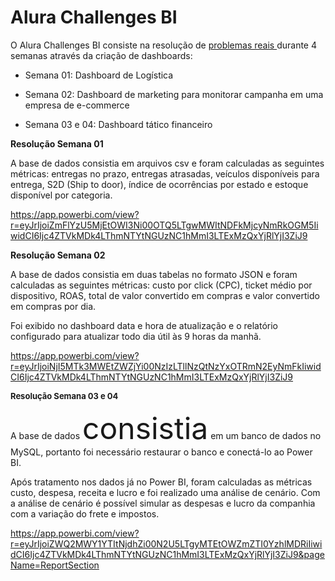 # Alura Challenges BI

O Alura Challenges BI consiste na resolução de <a href="https://www.alura.com.br/challenges/bi/semana-01-logistica" target="_blank"> problemas reais </a> durante 4 semanas através da criação de dashboards:

- Semana 01: Dashboard de Logística

- Semana 02: Dashboard de marketing para monitorar campanha em uma empresa de e-commerce

- Semana 03 e 04: Dashboard tático financeiro

<b>Resolução Semana 01</b> 

A base de dados consistia em arquivos csv e foram calculadas as seguintes métricas: entregas no prazo, entregas atrasadas, veículos disponíveis para entrega, S2D (Ship to door), índice de ocorrências por estado e estoque disponível por categoria.

https://app.powerbi.com/view?r=eyJrIjoiZmFlYzU5MjEtOWI3Ni00OTQ5LTgwMWItNDFkMjcyNmRkOGM5IiwidCI6Ijc4ZTVkMDk4LThmNTYtNGUzNC1hMmI3LTExMzQxYjRlYjI3ZiJ9

<b>Resolução Semana 02 </b>

A base de dados consistia em duas tabelas no formato JSON e foram calculadas as seguintes métricas: custo por click (CPC), ticket médio por dispositivo, ROAS, total de valor convertido em compras e valor convertido em compras por dia.

Foi exibido no dashboard data e hora de atualização e o relatório configurado para atualizar todo dia útil às 9 horas da manhã. 

https://app.powerbi.com/view?r=eyJrIjoiNjI5MTk3MWEtZWZjYi00NzIzLTllNzQtNzYxOTRmN2EyNmFkIiwidCI6Ijc4ZTVkMDk4LThmNTYtNGUzNC1hMmI3LTExMzQxYjRlYjI3ZiJ9


<b><font size="2">Resolução Semana 03 e 04</b></font>

A base de dados <font size="7">consistia</font> em um banco de dados no MySQL, portanto foi necessário restaurar o banco e conectá-lo ao Power BI.

Após tratamento nos dados já no Power BI, foram calculadas as métricas custo, despesa, receita e lucro e foi realizado uma análise de cenário.
Com a análise de cenário é possível simular as despesas e lucro da companhia com a variação do frete e impostos.

https://app.powerbi.com/view?r=eyJrIjoiZWQ2MWY1YTItNjdhZi00N2U5LTgyMTEtOWZmZTI0YzhlMDRiIiwidCI6Ijc4ZTVkMDk4LThmNTYtNGUzNC1hMmI3LTExMzQxYjRlYjI3ZiJ9&pageName=ReportSection
